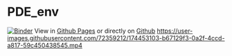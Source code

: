 # PDE_env
[![Binder](https://mybinder.org/badge_logo.svg)](https://mybinder.org/v2/gh/RaffaeleParadiso/Partial_differential_equations/HEAD)
View in [Github Pages](https://raffaeleparadiso.github.io/Partial_differential_equations/) 
or directly on [Github](https://github.com/RaffaeleParadiso/Partial_differential_equations)
https://user-images.githubusercontent.com/72359212/174453103-b67129f3-0a2f-4ccd-a817-59c450438545.mp4
